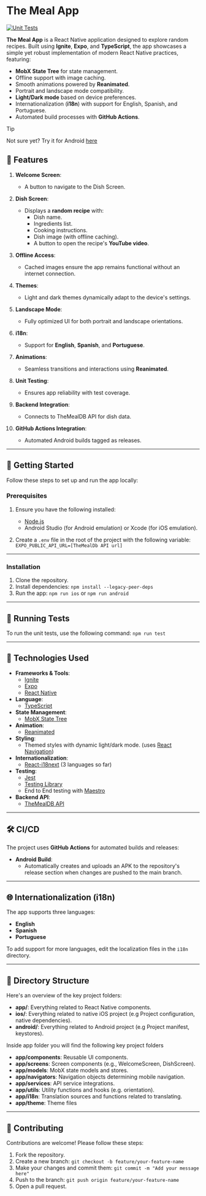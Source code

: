 # The Meal App

[![Unit Tests](https://github.com/JOSEJ94/The-meal-app/actions/workflows/test.yml/badge.svg?branch=main)](https://github.com/JOSEJ94/The-meal-app/actions/workflows/test.yml)

**The Meal App** is a React Native application designed to explore random recipes. Built using **Ignite**, **Expo**, and **TypeScript**, the app showcases a simple yet robust implementation of modern React Native practices, featuring:

- **MobX State Tree** for state management.
- Offline support with image caching.
- Smooth animations powered by **Reanimated**.
- Portrait and landscape mode compatibility.
- **Light/Dark mode** based on device preferences.
- Internationalization (**i18n**) with support for English, Spanish, and Portuguese.
- Automated build processes with **GitHub Actions**.

> [!TIP]
> Not sure yet? Try it for Android [here](https://github.com/JOSEJ94/The-meal-app/releases)

## 📱 Features

1.  **Welcome Screen**:

    - A button to navigate to the Dish Screen.

2.  **Dish Screen**:

    - Displays a **random recipe** with:
      - Dish name.
      - Ingredients list.
      - Cooking instructions.
      - Dish image (with offline caching).
      - A button to open the recipe's **YouTube video**.

3.  **Offline Access**:

    - Cached images ensure the app remains functional without an internet connection.

4.  **Themes**:

    - Light and dark themes dynamically adapt to the device's settings.

5.  **Landscape Mode**:

    - Fully optimized UI for both portrait and landscape orientations.

6.  **i18n**:

    - Support for **English**, **Spanish**, and **Portuguese**.

7.  **Animations**:

    - Seamless transitions and interactions using **Reanimated**.

8.  **Unit Testing**:

    - Ensures app reliability with test coverage.

9.  **Backend Integration**:

    - Connects to TheMealDB API for dish data.

10. **GitHub Actions Integration**:
    - Automated Android builds tagged as releases.

---

## 🚀 Getting Started

Follow these steps to set up and run the app locally:

### **Prerequisites**

1.  Ensure you have the following installed:

    - [Node.js](https://nodejs.org/)
    - Android Studio (for Android emulation) or Xcode (for iOS emulation).

2.  Create a `.env` file in the root of the project with the following variable:
    `EXPO_PUBLIC_API_URL=[TheMealDb API url]`

---

### **Installation**

1.  Clone the repository.
2.  Install dependencies:
    `npm install --legacy-peer-deps`
3.  Run the app:
    `npm run ios` or `npm run android`

---

## 🧪 Running Tests

To run the unit tests, use the following command:
`npm run test`

---

## 🔧 Technologies Used

- **Frameworks & Tools**:
  - [Ignite](https://github.com/infinitered/ignite)
  - [Expo](https://expo.dev/)
  - [React Native](https://reactnative.dev/)
- **Language**:
  - [TypeScript](https://www.typescriptlang.org/)
- **State Management**:
  - [MobX State Tree](https://mobx-state-tree.js.org/intro/welcome)
- **Animation**:
  - [Reanimated](https://docs.swmansion.com/react-native-reanimated/)
- **Styling**:
  - Themed styles with dynamic light/dark mode. (uses [React Navigation](https://reactnavigation.org/))
- **Internationalization**:
  - [React-i18next](https://react.i18next.com/) (3 languages so far)
- **Testing**:
  - [Jest](https://jestjs.io/)
  - [Testing Library](https://testing-library.com/docs/react-native-testing-library/intro/)
  - End to End testing with [Maestro](https://maestro.mobile.dev/)
- **Backend API**:
  - [TheMealDB API](https://www.themealdb.com/api.php)

---

## 🛠️ CI/CD

The project uses **GitHub Actions** for automated builds and releases:

- **Android Build**:
  - Automatically creates and uploads an APK to the repository's release section when changes are pushed to the main branch.

---

## 🌐 Internationalization (i18n)

The app supports three languages:

- **English**
- **Spanish**
- **Portuguese**

To add support for more languages, edit the localization files in the `i18n` directory.

---

## 📂 Directory Structure

Here's an overview of the key project folders:

- **app/**: Everything related to React Native components.
- **ios/**: Everything related to native iOS project (e.g Project configuration, native dependencies).
- **android/**: Everything related to Android project (e.g Project manifest, keystores).

Inside app folder you will find the following key project folders

- **app/components**: Reusable UI components.
- **app/screens**: Screen components (e.g., WelcomeScreen, DishScreen).
- **app/models**: MobX state models and stores.
- **app/navigators**: Navigation objects determining mobile navigation.
- **app/services**: API service integrations.
- **app/utils**: Utility functions and hooks (e.g. orientation).
- **app/i18n**: Translation sources and functions related to translating.
- **app/theme**: Theme files

---

## 🤝 Contributing

Contributions are welcome! Please follow these steps:

1.  Fork the repository.
2.  Create a new branch:
    `git checkout -b feature/your-feature-name`
3.  Make your changes and commit them:
    `git commit -m "Add your message here"`
4.  Push to the branch:
    `git push origin feature/your-feature-name`
5.  Open a pull request.
